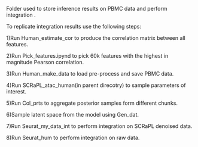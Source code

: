 Folder used to store inference results on PBMC data and perform integration . 

To replicate integration results use the following steps:

1)Run Human_estimate_cor to produce the correlation matrix between all features.

2)Run Pick_features.ipynd to pick 60k features with the highest in magnitude Pearson correlation.

3)Run Human_make_data to load pre-process and save PBMC data.

4)Run SCRaPL_atac_human(in parent direcotry) to sample parameters of interest.

5)Run Col_prts to aggregate posterior samples form different chunks.

6)Sample latent space from the model using Gen_dat.

7)Run Seurat_my_data_int to perform integration on SCRaPL denoised data.

8)Run Seurat_hum to perform integration on raw data.
